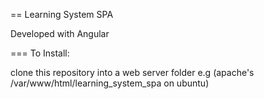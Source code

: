 == Learning System SPA

Developed with Angular

=== To Install:

clone this repository into a web server folder
e.g (apache's /var/www/html/learning_system_spa on ubuntu)

